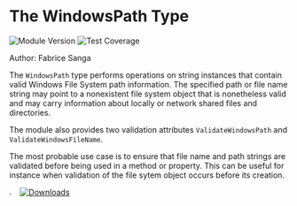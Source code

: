 # **The WindowsPath Type** 
![Module Version](https://img.shields.io/badge/version-0.0.1-teal) ![Test Coverage](https://img.shields.io/badge/coverage-100%25-teal)


Author: Fabrice Sanga

The `WindowsPath` type performs operations on string instances that contain valid Windows File System path information. The specified path or file name string may point to a nonexistent file system object that is nonetheless valid and may carry information about locally or network shared files and directories.

The module also provides two validation attributes `ValidateWindowsPath` and `ValidateWindowsFileName`.

The most probable use case is to ensure that file name and path strings are validated before being used in a method or property. This can be useful for instance when validation of the file sytem object occurs before its creation.

<img src="https://gistcdn.githack.com/sangafabrice/a8c75d6031a491c0907d5ca5eb5587e0/raw/406120be7a900c3998e33d7302772827f20539f0/automation.svg" alt="Custom Powershell Module Icon" width="3%"> [![Downloads](https://img.shields.io/powershellgallery/dt/WindowsPath?color=blue&label=PSGallery%20%E2%AC%87%EF%B8%8F)](https://www.powershellgallery.com/packages/WindowsPath)


